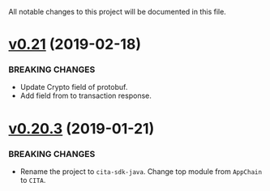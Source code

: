 All notable changes to this project will be documented in this file.

# [v0.21](https://github.com/cryptape/cita-sdk-java/compare/v0.20.3...v0.21) (2019-02-18)

### BREAKING CHANGES

* Update Crypto field of protobuf. 
* Add field from to transaction response.

# [v0.20.3](https://github.com/cryptape/cita-sdk-java/compare/v0.20...v0.20.3) (2019-01-21)

### BREAKING CHANGES

* Rename the project to `cita-sdk-java`. Change top module from `AppChain` to `CITA`.